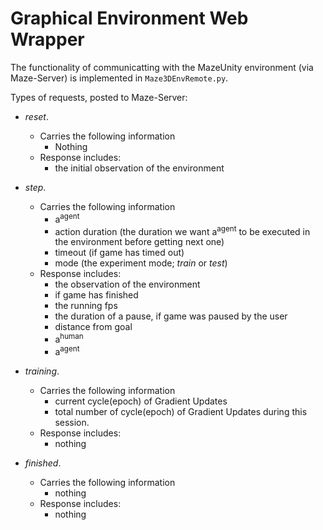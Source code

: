 # Graphical Environment Web Wrapper

The functionality of communicatting with the MazeUnity environment (via Maze-Server) is implemented in `Maze3DEnvRemote.py`.

Types of requests, posted to Maze-Server:
* _reset_.
    * Carries the following information
        * Nothing
    * Response includes:
        * the initial observation of the environment
    
* _step_. 
    * Carries the following information
        * a<sup>agent</sup>
        * action duration (the duration we want a<sup>agent</sup> to be executed in the environment before getting next one)
        * timeout (if game has timed out)
        * mode (the experiment mode; _train_ or _test_)
    * Response includes:
        * the observation of the environment
        * if game has finished
        * the running fps
        * the duration of a pause, if game was paused by the user
        * distance from goal
        * a<sup>human<sup/>
        * a<sup>agent<sup/>
    
* _training_.
    * Carries the following information
        * current cycle(epoch) of Gradient Updates
        * total number of cycle(epoch) of Gradient Updates during this session.
    * Response includes:
        * nothing
    
* _finished_.
    * Carries the following information
        * nothing
    * Response includes:
        * nothing

